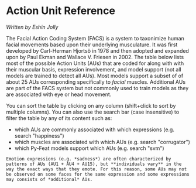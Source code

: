 # Action Unit Reference

*Written by Eshin Jolly*

The Facial Action Coding System (FACS) is a system to taxonimize human facial movements based upon their underlying musculature. It was first developed by Carl-Herman Hjortsö in 1978 and then adopted and expanded upon by Paul Ekman and Wallace V. Friesen in 2002. The table below lists most of the possible Action Units (AUs) that are coded for along with with their muscular basis, expression involvement, and model support (not all models are trained to detect all AUs). Most models support a subset of of about 25 AUs corresponding specifically to *facial* muscles. Additional AUs are part of the FACS system but not commonly used to train models as they are associated with eye or head movement. 

You can sort the table by clicking on any column (shift+click to sort by multiple columns). You can also use the search bar (case insensitive) to filter the table by any of its content such as:
- which AUs are commonly associated with which expressions (e.g. search "happiness")
- which muscles are associated with which AUs (e.g. search "corrugator")
- which Py-Feat models support which AUs (e.g. search "svm")

```{note}
Emotion expressions (e.g. *sadness*) are often characterized by patterns of AUs (AU1 + AU4 + AU15), but **individuals vary** in the way the exact ways that they emote. For this reason, some AUs may not be observed on some faces for the same expression and some expressions may consists of *additional* AUs.
```

<link href="https://unpkg.com/gridjs/dist/theme/mermaid.min.css" rel="stylesheet" />
<div id="wrapper"></div>
<script src="https://unpkg.com/gridjs/dist/gridjs.umd.js"></script>

<script defer>
    const grid = new gridjs.Grid({
        search: true,
        sort: true,
        resizable: false,
        autoWidth: false,
        fixedHeader: true,
        height: '52rem',
        width: 'initial',
        style: {
            container: {
                'overflow': 'scroll'
            },
            table: {
                'font-size': '14px',
                'text-overflow': 'scroll',
            },
        },
        columns: [{name:'AU', formatter: (cell) => `AU${cell}`}, 'FACS Name', 'Muscles', 'FACS Category', 'Related Expression', 'Models', 'Notes'],
        data: [
            [1, 'Inner Brow Raiser', 'Frontalis (medial)', 'main', 'sadness, surprise, fear', 'svm, logistic, JAANET, Py-Feat viz', ''],
            [2, 'Outer Brow Raiser', 'Frontalis (lateral)', 'main', 'surprise, fear', 'svm, logistic, JAANET, Py-Feat viz', ''],
            [3, 'Inner corner Brow Tightener', 'Procerus, Depressor Supercilii, Corrugator Supercilii', 'extended (Baby FACS)', '', 'none', 'Only in babies! Analogue of AU4 in adults'],
            [4, 'Brow Lowerer', 'Procerus, Depressor Supercilii, Corrugator Supercilii', 'main', 'sadness, fear, anger', 'svm, logistic, JAANET, Py-Feat viz', ''],
            [5, 'Upper Lid Raiser', 'Levator Palpebrae Superioris, Superior Tarsal Muscle', 'main', 'surprise, fear, anger', 'svm, logistic, Py-Feat viz', ''],
            [6, 'Cheek Raiser', 'Orbicularis Oculi (orbital)', 'main', 'happiness, disgust, contempt', 'svm, logistic, Py-Feat viz', ''],
            [7, 'Lid Tightener', 'Orbicularis Oculi (palpebral)', 'main', 'fear, anger', 'svm, logistic, JAANET, Py-Feat viz', ''],
            [8, 'Lips Toward Each Other', 'Orbicularis Oris', 'main', 'none', ''],
            [9, 'Nose Wrinkler', 'Levator Labii Superioris Alaeque Nasi', 'main', 'disgust', 'svm, logistic, Py-Feat viz', ''],
            [10, 'Upper Lip Raiser', 'Levator Labii Superioris', 'main', '', 'svm, logistic, JAANET, Py-Feat viz', ''],
            [11, 'Nasolabial Deepener', 'Zygomaticus Minor', 'main', 'disgust, fear', 'svm, logistic, Py-Feat viz', ''],
            [12, 'Lip Corner Puller', 'Zygomaticus Major', 'main', 'happiness, contempt', 'svm, logistic, JAANET, Py-Feat viz', ''],
            [13, 'Sharp Lip Puller', 'Levator Anguli Oris/Caninus', 'main', '', 'none', ''],
            [14, 'Dimpler', 'Buccinator', 'main', 'contempt', 'svm, logistic, JAANET, Py-Feat viz', ''],
            [15, 'Lip Corner Depressor', 'Depressor Anguli Oris', 'main', 'sadness, disgust', 'svm, logistic, JAANET, Py-Feat viz', ''],
            [16, 'Lower Lip Depressor', 'Depressor Labii Inferioris', 'main', '', 'none', ''],
            [17, 'Chin Raiser', 'Mentalis', 'main', 'disgust', 'svm, logistic, JAANET, Py-Feat viz', ''],
            [18, 'Lip Pucker', 'Incisvii Labii Superioris, Incisvii Labii Inferioris', 'main', '', 'none', ''],
            [19, 'Tongue Show', 'Genioglossus, Medial Pterygoid, Masseter', 'main', '', 'none', ''],
            [20, 'Lip Stretcher', 'Risorius, Platysma', 'main', 'fear', 'svm, logistic, Py-Feat viz', ''],
            [21, 'Neck Tightener', 'Platysma', 'main', '', 'none', ''],
            [22, 'Lip Funneler', 'Orbicularis Oris', 'main', '', 'none', ''],
            [23, 'Lip Tightener', 'Orbicularis Oris', 'main', 'anger', 'svm, logistic, JAANET, Py-Feat viz', ''],
            [24, 'Lip Pressor', 'Orbicularis Oris', 'main', '', 'svm, logistic, JAANET, Py-Feat viz', ''],
            [25, 'Lip Part', 'Depressor Labii Inferioris', 'main', 'happiness, surprise, fear', 'svm, logistic, Py-Feat viz', ''],
            [26, 'Jaw Drop', 'Masseter, Temporalis, Medial Pterygoid', 'main', 'fear, surprise', 'svm, logistic, Py-Feat viz', ''],
            [27, 'Mouth Stretch', 'Pterygoids, Digastric', 'main', '', 'none', ''],
            [28, 'Lip Suck', 'Orbicularis Oris', 'main', '', 'svm, logistic, Py-Feat viz', ''],
            [29, 'Jaw Thrust', 'Pterygoids, Masseter', 'behavioral', '', 'none', ''],
            [30, 'Jaw Sideways', 'Pterygoids, Masseter, Temporalis', 'behavioral', '', 'none', ''],
            [31, 'Jaw Clencher', 'Masseter', 'behavioral', '', 'none', ''],
            [32, 'Lip Bite', 'Masseter', 'behavioral', '', 'none', ''],
            [33, 'Cheek Blow', 'Buccinator, Orbicularis Oris, Mentalis', 'behavioral', '', 'none', ''],
            [34, 'Cheek Puff', 'Buccinator, Orbicularis Oris, Mentalis, Depressor Depti Nasi', 'behavioral', '', 'none', ''],
            [35, 'Cheek Suck', 'Buccinator', 'behavioral', '', 'none', ''],
            [37, 'Lip Wipe', 'Pterygoids, Masseter, Genioglossus', 'behavioral', '', 'none', ''],
            [38, 'Nostril Dilator', 'Nasalis (alaris), Dilator Naris Anterior, Depressor Septi Nasi', 'behavioral', 'anger', 'none', ''],
            [39, 'Nostril Compressor', 'Nasalis (transverse), Compressor Narium Minor', 'behavioral', '', 'none', ''],
            [40, 'Sniff', '', 'behavioral', '', 'none', ''],
            [41, 'Lid Drop', 'Levator Palpebrae Superioris (relaxation)', 'behavioral', '', 'none', ''],
            [42, 'Slit', 'Depressor Supercilii', 'behavioral', '', 'none', 'Different muscular strand than AU4'],
            [43, 'Eyes Closed', 'Levator Palebrae Superioris (relaxation)', 'behavioral', '', 'svm, logistic, Py-Feat viz', ''],
            [44, 'Squint', 'Corrugator Supercilii', 'behavioral', '', 'none', 'Different muscular strand than AU4'],
            [45, 'Blink', 'Levator Palebrae Superioris (relaxation), Orbicularis Oculi (contraction)', 'behavioral','', 'none', 'Different muscular strand than AU4'],
            [46, 'Wink', 'Orbicularis Oculi', 'behavioral', '', 'none', ''],
            [51, 'Head turn left', '', 'head', '', 'none', ''],
            [52, 'Head turn right', '', 'head', '', 'none', ''],
            [53, 'Head up', '', 'head', '', 'none', ''],
            [54, 'Head down', '', 'head', '', 'none', ''],
            [55, 'Head tilt left', '', 'head', '', 'none', ''],
            [56, 'Head tilt right', '', 'head', '', 'none', ''],
            [57, 'Head forward', '', 'head', '', 'none', ''],
            [58, 'Head backward', '', 'head', '', 'none', ''],
            [61, 'Eyes turn left', 'Medial Rectus (right eye), Lateral Rectus (left eye)', 'eyes', '', 'none', ''],
            [62, 'Eyes turn right', 'Medial Rectus (left eye), Lateral Rectus (right eye)', 'eyes', '', 'none', ''],
            [63, 'Eyes up', 'Superior Rectus, Inferior Oblique', 'eyes', '', 'none', ''],
            [64, 'Eyes down', 'Inferior Rectus, Superior Oblique', 'eyes', '', 'none', ''],
            [65, 'Strabismus', '', 'eyes', '', 'none', 'Misaligned eyes when gazing'],
            [66, 'Cross-eyed', 'Medial Rectus', 'eyes', '', 'none', ''],
        ]
    });
    grid.render(document.getElementById('wrapper'))
</script>

<style>
    th {
        min-width: 175px !important;
    }
</style>